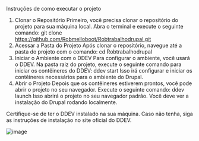 Instruções de como executar o projeto
1. Clonar o Repositório
Primeiro, você precisa clonar o repositório do projeto para sua máquina local. Abra o terminal e execute o seguinte comando:
  git clone https://github.com/Robmelloboot/Robtrabalhodrupal.git
2. Acessar a Pasta do Projeto
Após clonar o repositório, navegue até a pasta do projeto com o comando:
  cd Robtrabalhodrupal
3. Iniciar o Ambiente com o DDEV
Para configurar o ambiente, você usará o DDEV. Na pasta raiz do projeto, execute o seguinte comando para iniciar os contêineres do DDEV:
  ddev start
Isso irá configurar e iniciar os contêineres necessários para o ambiente do Drupal.
4. Abrir o Projeto
Depois que os contêineres estiverem prontos, você pode abrir o projeto no seu navegador. Execute o seguinte comando:
  ddev launch
Isso abrirá o projeto no seu navegador padrão. Você deve ver a instalação do Drupal rodando localmente.

Certifique-se de ter o DDEV instalado na sua máquina. Caso não tenha, siga as instruções de instalação no site oficial do DDEV.

![image](https://github.com/user-attachments/assets/2682cd2c-c8ab-44c9-8d53-634be1a6eeac)



